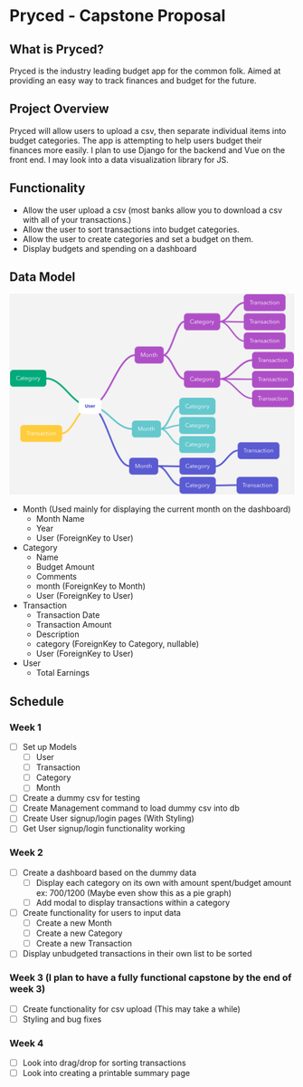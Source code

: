 # Pryced - Capstone Proposal

## What is Pryced?
Pryced is the industry leading budget app for the common folk. Aimed at providing an easy way to track finances and budget for the future. 

## Project Overview
Pryced will allow users to upload a csv, then separate individual items into budget categories. The app is attempting to help users budget their finances more easily. I plan to use Django for the backend and Vue on the front end. I may look into a data visualization library for JS. 

## Functionality
- Allow the user upload a csv (most banks allow you to download a csv with all of your transactions.)
- Allow the user to sort transactions into budget categories.
- Allow the user to create categories and set a budget on them.
- Display budgets and spending on a dashboard

## Data Model
![Example DB](ExampleDB.png)
- Month (Used mainly for displaying the current month on the dashboard)
    - Month Name
    - Year
    - User (ForeignKey to User)
- Category
    - Name
    - Budget Amount
    - Comments
    - month (ForeignKey to Month)
    - User (ForeignKey to User)
- Transaction
    - Transaction Date
    - Transaction Amount
    - Description
    - category (ForeignKey to Category, nullable)
    - User (ForeignKey to User)
- User
    - Total Earnings


## Schedule
### Week 1
- [ ] Set up Models
    - [ ] User
    - [ ] Transaction
    - [ ] Category
    - [ ] Month
- [ ] Create a dummy csv for testing
- [ ] Create Management command to load dummy csv into db
- [ ] Create User signup/login pages (With Styling)
- [ ] Get User signup/login functionality working

### Week 2
- [ ] Create a dashboard based on the dummy data
    - [ ] Display each category on its own with amount spent/budget amount ex: $700/$1200 (Maybe even show this as a pie graph)
    - [ ] Add modal to display transactions within a category
- [ ] Create functionality for users to input data
    - [ ] Create a new Month
    - [ ] Create a new Category
    - [ ] Create a new Transaction
- [ ] Display unbudgeted transactions in their own list to be sorted 

### Week 3 (I plan to have a fully functional capstone by the end of week 3)
- [ ] Create functionality for csv upload (This may take a while)
- [ ] Styling and bug fixes

### Week 4
- [ ] Look into drag/drop for sorting transactions
- [ ] Look into creating a printable summary page